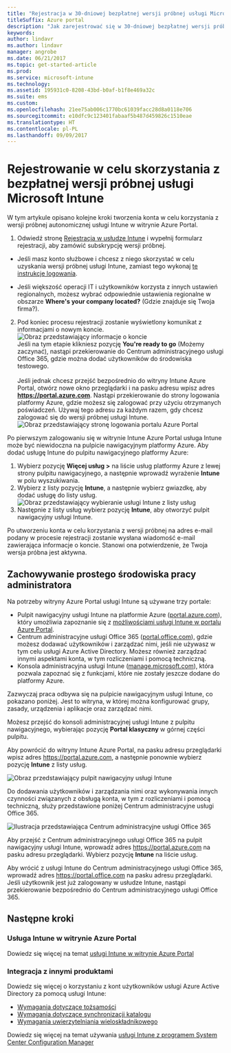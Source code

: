 ```yaml
---
title: "Rejestracja w 30-dniowej bezpłatnej wersji próbnej usługi Microsoft Intune"
titleSuffix: Azure portal
description: "Jak zarejestrować się w 30-dniowej bezpłatnej wersji próbnej usługi Intune”."
keywords: 
author: lindavr
ms.author: lindavr
manager: angrobe
ms.date: 06/21/2017
ms.topic: get-started-article
ms.prod: 
ms.service: microsoft-intune
ms.technology: 
ms.assetid: 195931c0-8208-43bd-b0af-b1f8e469a32c
ms.suite: ems
ms.custom: 
ms.openlocfilehash: 21ee75ab006c1770bc61039facc28d8a0118e706
ms.sourcegitcommit: e10dfc9c123401fabaaf5b487d459826c1510eae
ms.translationtype: HT
ms.contentlocale: pl-PL
ms.lasthandoff: 09/09/2017
---
```

# <a name="sign-up-for-a-microsoft-intune-free-trial"></a>Rejestrowanie w celu skorzystania z bezpłatnej wersji próbnej usługi Microsoft Intune


W tym artykule opisano kolejne kroki tworzenia konta w celu korzystania z wersji próbnej autonomicznej usługi Intune w witrynie Azure Portal.

1. Odwiedź stronę [Rejestracja w usłudze Intune](https://portal.office.com/Signup/Signup.aspx?OfferId=40BE278A-DFD1-470a-9EF7-9F2596EA7FF9&dl=INTUNE_A&ali=1#0%20) i wypełnij formularz rejestracji, aby zamówić subskrypcję wersji próbnej.
* Jeśli masz konto służbowe i chcesz z niego skorzystać w celu uzyskania wersji próbnej usługi Intune, zamiast tego wykonaj [te instrukcje logowania](/intune/account-sign-up).

* Jeśli większość operacji IT i użytkowników korzysta z innych ustawień regionalnych, możesz wybrać odpowiednie ustawienia regionalne w obszarze **Where's your company located?** (Gdzie znajduje się Twoja firma?).

2. Pod koniec procesu rejestracji zostanie wyświetlony komunikat z informacjami o nowym koncie. <br/> ![Obraz przedstawiający informacje o koncie](./media/2-end-of-sign-up-process.png) <br/>Jeśli na tym etapie klikniesz pozycję **You're ready to go** (Możemy zaczynać), nastąpi przekierowanie do Centrum administracyjnego usługi Office 365, gdzie można dodać użytkowników do środowiska testowego. <br/><br/>Jeśli jednak chcesz przejść bezpośrednio do witryny Intune Azure Portal, otwórz nowe okno przeglądarki i na pasku adresu wpisz adres **https://portal.azure.com**. Nastąpi przekierowanie do strony logowania platformy Azure, gdzie możesz się zalogować przy użyciu otrzymanych poświadczeń. Używaj tego adresu za każdym razem, gdy chcesz zalogować się do wersji próbnej usługi Intune. <br/> ![Obraz przedstawiający stronę logowania portalu Azure Portal](./media/azure-portal-signin.png)

Po pierwszym zalogowaniu się w witrynie Intune Azure Portal usługa Intune może być niewidoczna na pulpicie nawigacyjnym platformy Azure. Aby dodać usługę Intune do pulpitu nawigacyjnego platformy Azure:
1. Wybierz pozycję **Więcej usług >** na liście usług platformy Azure z lewej strony pulpitu nawigacyjnego, a następnie wprowadź wyrażenie **Intune** w polu wyszukiwania.
2. Wybierz z listy pozycję **Intune**, a następnie wybierz gwiazdkę, aby dodać usługę do listy usług.<br/> ![Obraz przedstawiający wybieranie usługi Intune z listy usług](./media/azure-add-intune1.png)
3. Następnie z listy usług wybierz pozycję **Intune**, aby otworzyć pulpit nawigacyjny usługi Intune.

Po utworzeniu konta w celu korzystania z wersji próbnej na adres e-mail podany w procesie rejestracji zostanie wysłana wiadomość e-mail zawierająca informacje o koncie. Stanowi ona potwierdzenie, że Twoja wersja próbna jest aktywna.



## <a name="keeping-the-admin-experiences-straight"></a>Zachowywanie prostego środowiska pracy administratora


Na potrzeby witryny Azure Portal usługi Intune są używane trzy portale:
- Pulpit nawigacyjny usługi Intune na platformie Azure ([portal.azure.com](https://portal.azure.com)), który umożliwia zapoznanie się z [możliwościami usługi Intune w portalu Azure Portal](what-is-intune.md).
- Centrum administracyjne usługi Office 365 ([portal.office.com](https://portal.office.com)), gdzie możesz dodawać użytkowników i zarządzać nimi, jeśli nie używasz w tym celu usługi Azure Active Directory. Możesz również zarządzać innymi aspektami konta, w tym rozliczeniami i pomocą techniczną.
- Konsola administracyjna usługi Intune ([manage.microsoft.com](https://manage.microsoft.com)), która pozwala zapoznać się z funkcjami, które nie zostały jeszcze dodane do platformy Azure.

Zazwyczaj praca odbywa się na pulpicie nawigacyjnym usługi Intune, co pokazano poniżej. Jest to witryna, w której można konfigurować grupy, zasady, urządzenia i aplikacje oraz zarządzać nimi.

Możesz przejść do konsoli administracyjnej usługi Intune z pulpitu nawigacyjnego, wybierając pozycję **Portal klasyczny** w górnej części pulpitu.

Aby powrócić do witryny Intune Azure Portal, na pasku adresu przeglądarki wpisz adres https://portal.azure.com, a następnie ponownie wybierz pozycję **Intune** z listy usług.

 ![Obraz przedstawiający pulpit nawigacyjny usługi Intune](./media/intune-azure-dashboard.png)


Do dodawania użytkowników i zarządzania nimi oraz wykonywania innych czynności związanych z obsługą konta, w tym z rozliczeniami i pomocą techniczną, służy przedstawione poniżej Centrum administracyjne usługi Office 365.

![Ilustracja przedstawiająca Centrum administracyjne usługi Office 365](./media/office-admin-center.png)

Aby przejść z Centrum administracyjnego usługi Office 365 na pulpit nawigacyjny usługi Intune, wprowadź adres https://portal.azure.com na pasku adresu przeglądarki. Wybierz pozycję **Intune** na liście usług.

Aby wrócić z usługi Intune do Centrum administracyjnego usługi Office 365, wprowadź adres https://portal.office.com na pasku adresu przeglądarki. Jeśli użytkownik jest już zalogowany w usłudze Intune, nastąpi przekierowanie bezpośrednio do Centrum administracyjnego usługi Office 365.

## <a name="next-steps"></a>Następne kroki

### <a name="intune-in-the-azure-portal"></a>Usługa Intune w witrynie Azure Portal
Dowiedz się więcej na temat [usługi Intune w witrynie Azure Portal](what-is-intune.md)

### <a name="integration-with-other-products"></a>Integracja z innymi produktami
Dowiedz się więcej o korzystaniu z kont użytkowników usługi Azure Active Directory za pomocą usługi Intune:
- [Wymagania dotyczące tożsamości](https://docs.microsoft.com/active-directory/active-directory-hybrid-identity-design-considerations-overview#design-considerations-overview)
- [Wymagania dotyczące synchronizacji katalogu](https://docs.microsoft.com/active-directory/active-directory-hybrid-identity-design-considerations-directory-sync-requirements)
- [Wymagania uwierzytelniania wieloskładnikowego](https://docs.microsoft.com/active-directory/active-directory-hybrid-identity-design-considerations-multifactor-auth-requirements)

Dowiedz się więcej na temat używania [usługi Intune z programem System Center Configuration Manager](https://docs.microsoft.com/sccm/mdm/understand/hybrid-mobile-device-management)
